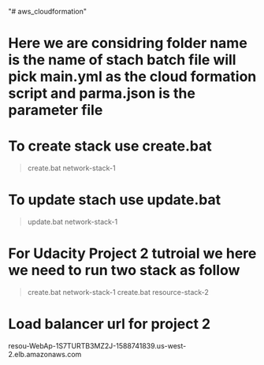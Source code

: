 "# aws_cloudformation" 


# Here we are considring folder name is the name of stach batch file will pick main.yml as the cloud formation script and parma.json is the parameter file

# To create stack use create.bat 
> create.bat network-stack-1

#  To update stach use update.bat
> update.bat network-stack-1


# For Udacity Project 2 tutroial we  here we need to run two stack as follow

> create.bat network-stack-1
> create.bat resource-stack-2

# Load balancer url for project 2

resou-WebAp-1S7TURTB3MZ2J-1588741839.us-west-2.elb.amazonaws.com